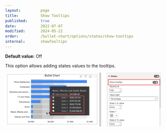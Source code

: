 ```yaml
---
layout:         page
title:          Show Tooltips
published:      true
date:           2022-07-07
modified:   	2024-05-22
order:          /bullet-chart/options/states/show-tooltips
internal:       showTooltips
---
```


**Default value:** Off

This option allows adding states values to the tooltips.

<img src="images/show-tooltips.png" width="700">